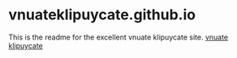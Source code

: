 vnuateklipuycate.github.io
==========================
This is the readme for the excellent vnuate klipuycate site. <a href="https://vnuateklipuycate.github.io/">vnuate klipuycate<a/>
